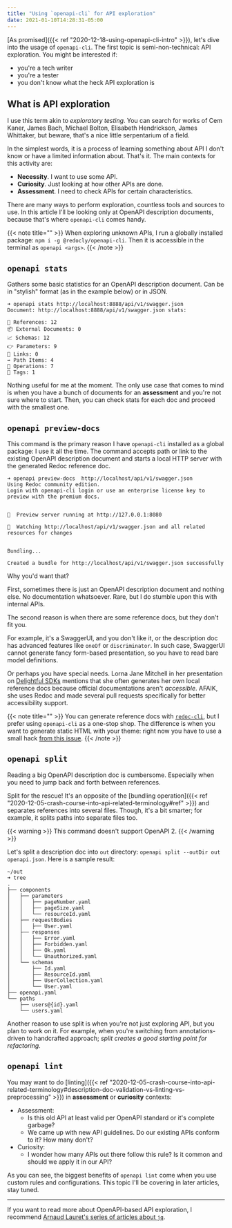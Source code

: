 ```yaml
---
title: "Using `openapi-cli` for API exploration"
date: 2021-01-10T14:28:31-05:00
---
```


[As promised]({{< ref "2020-12-18-using-openapi-cli-intro" >}}), let's dive into the usage of `openapi-cli`. The first topic is semi-non-technical: API exploration. You might be interested if:

- you're a tech writer
- you're a tester
- you don't know what the heck API exploration is


## What is API exploration
I use this term akin to *exploratory testing*. You can search for works of Cem Kaner, James Bach, Michael Bolton, Elisabeth Hendrickson, James Whittaker, but beware, that's a nice little serpentarium of a field.

In the simplest words, it is a process of learning something about API I don't know or have a limited information about. That's it. The main contexts for this activity are:

- **Necessity**. I want to use some API.
- **Curiosity**. Just looking at how other APIs are done.
- **Assessment**. I need to check APIs for certain characteristics.

There are many ways to perform exploration, countless tools and sources to use. In this article I'll be looking only at OpenAPI description documents, because that's where `openapi-cli` comes handy.

{{< note title="" >}}
When exploring unknown APIs, I run a globally installed package: `npm i -g @redocly/openapi-cli`. Then it is accessible in the terminal as `openapi <args>`. 
{{< /note >}}

## `openapi stats`
Gathers some basic statistics for an OpenAPI description document. Can be in "stylish" format (as in the example below) or in JSON.

```
➜ openapi stats http://localhost:8888/api/v1/swagger.json
Document: http://localhost:8888/api/v1/swagger.json stats:

🚗 References: 12 
📦 External Documents: 0 
📈 Schemas: 12 
👉 Parameters: 9 
🔗 Links: 0 
➡️ Path Items: 4 
👷 Operations: 7 
🔖 Tags: 1 
```

Nothing useful for me at the moment. The only use case that comes to mind is when you have a bunch of documents for an **assessment** and you're not sure where to start. Then, you can check stats for each doc and proceed with the smallest one. 

## `openapi preview-docs`
This command is the primary reason I have `openapi-cli` installed as a global package: I use it all the time. The command accepts path or link to the existing OpenAPI description document and starts a local HTTP server with the generated Redoc reference doc.

```
➜ openapi preview-docs  http://localhost/api/v1/swagger.json
Using Redoc community edition.
Login with openapi-cli login or use an enterprise license key to preview with the premium docs.


🔎  Preview server running at http://127.0.0.1:8080

👀  Watching http://localhost/api/v1/swagger.json and all related resources for changes


Bundling...

Created a bundle for http://localhost/api/v1/swagger.json successfully
```

Why you'd want that?

First, sometimes there is just an OpenAPI description document and nothing else. No documentation whatsoever. Rare, but I do stumble upon this with internal APIs.

The second reason is when there are some reference docs, but they don't fit you. 

For example, it's a SwaggerUI, and you don't like it, or the description doc has advanced features like `oneOf` or `discriminator`. In such case, SwaggerUI cannot generate fancy form-based presentation, so you have to read bare model definitions.

Or perhaps you have special needs. Lorna Jane Mitchell in her presentation on [Delightful SDKs](https://lornajane.net/resource/delightful-sdks-with-openapi) mentions that she often generates her own local reference docs because official documentations aren't *accessible*. AFAIK, she uses Redoc and made several pull requests specifically for better accessibility support.


{{< note title="" >}}
You can generate reference docs with [`redoc-cli`](https://www.npmjs.com/package/redoc-cli), but I prefer using `openapi-cli` as a one-stop shop. The difference is when you want to generate static HTML with your theme: right now you have to use a small hack [from this issue](https://github.com/Redocly/openapi-cli/issues/133).
{{< /note >}}

## `openapi split`
Reading a big OpenAPI description doc is cumbersome. Especially when you need to jump back and forth between references.

Split for the rescue! It's an opposite of the [bundling operation]({{< ref "2020-12-05-crash-course-into-api-related-terminology#ref" >}}) and separates references into several files. Though, it's a bit smarter; for example, it splits paths into separate files too. 


{{< warning >}}
This command doesn't support OpenAPI 2.
{{< /warning >}}

Let's split a description doc into `out` directory: `openapi split --outDir out openapi.json`. Here is a sample result:

```
~/out 
➜ tree
.
├── components
│   ├── parameters
│   │   ├── pageNumber.yaml
│   │   ├── pageSize.yaml
│   │   └── resourceId.yaml
│   ├── requestBodies
│   │   ├── User.yaml
│   ├── responses
│   │   ├── Error.yaml
│   │   ├── Forbidden.yaml
│   │   ├── Ok.yaml
│   │   └── Unauthorized.yaml
│   └── schemas
│       ├── Id.yaml
│       ├── ResourceId.yaml
│       ├── UserCollection.yaml
│       └── User.yaml
├── openapi.yaml
└── paths
    ├── users@{id}.yaml
    └── users.yaml
```

Another reason to use split is when you're not just exploring API, but you plan to work on it. For example, when you're switching from annotations-driven to handcrafted approach; *split creates a good starting point for refactoring*.

## `openapi lint`
You may want to do [linting]({{< ref "2020-12-05-crash-course-into-api-related-terminology#description-doc-validation-vs-linting-vs-preprocessing" >}}) in **assessment** or **curiosity** contexts:

- Assessment:
    - Is this old API at least valid per OpenAPI standard or it's complete garbage?
    - We came up with new API guidelines. Do our existing APIs conform to it? How many don't?
- Curiosity:
  - I wonder how many APIs out there follow this rule? Is it common and should we apply it in our API?


As you can see, the biggest benefits of `openapi lint` come when you use custom rules and configurations. This topic I'll be covering in later articles, stay tuned.

---

If you want to read more about OpenAPI-based API exploration, I recommend [Arnaud Lauret's series of articles about `jq`](https://apihandyman.io/api-toolbox-jq-and-openapi-part-1-using-jq-to-extract-data-from-openapi-files/).